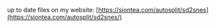 up to date files on my website:
[https://siontea.com/autosplit/sd2snes](https://siontea.com/autosplit/sd2snes/)
